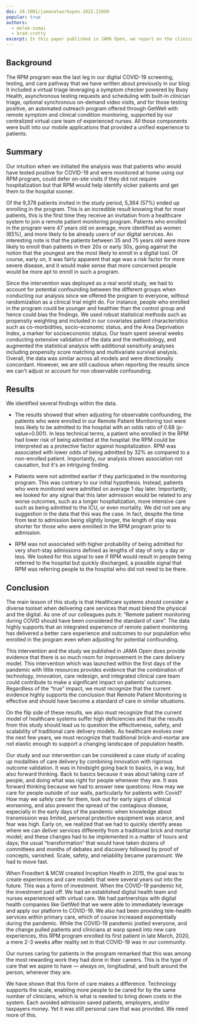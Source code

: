 ```yaml
---
doi: 10.1001/jamanetworkopen.2022.21050
popular: true
authors:
  - melek-somai
  - brad-crotty
excerpt: In this paper published in JAMA Open, we report on the clinical outcomes of implementing a scalable Remote Patient Monitoring (RPM) platform for COVID-19 patients at Froedtert & Medical College of Wisconsin. In nutshell, we found that RPM was effective and associated with fewer hospitalizations, helping patients stay safely at home and helping manage hospital bed capacity.
---
```


## Background

The RPM program was the last leg in our digital COVID-19 screening, testing, and care pathway that we have written about previously in our blog: It included a virtual triage leveraging a symptom checker powered by Buoy Health, asynchronous testing requests and scheduling with built-in clinician triage, optional synchronous on-demand video visits, and for those testing positive, an automated outreach program offered through GetWell with remote symptom and clinical condition monitoring, supported by our centralized virtual care team of experienced nurses. All those components were built into our mobile applications that provided a unified experience to patients.

## Summary

Our intuition when we initiated the analysis was that patients who would have tested positive for COVID-19 and were monitored at home using our RPM program, could defer on-site visits if they did not require hospitalization but that RPM would help identify sicker patients and get them to the hospital sooner.

Of the 9,378 patients invited in the study period, 5,364 (57%) ended up enrolling in the program. This is an incredible result knowing that for most patients, this is the first time they receive an invitation from a healthcare system to join a remote patient monitoring program. Patients who enrolled in the program were 47 years old on average, more identified as women (65%), and more likely to be already users of our digital services. An interesting note is that the patients between 35 and 75 years old were more likely to enroll than patients in their 20s or early 30s, going against the notion that the youngest are the most likely to enroll in a digital tool. Of course, early on, it was fairly apparent that age was a risk factor for more severe disease, and it would make sense that more concerned people would be more apt to enroll in such a program.

Since the intervention was deployed as a real world study, we had to account for potential confounding between the different groups when conducting our analysis since we offered the program to everyone, without randomization as a clinical trial might do. For instance, people who enrolled in the program could be younger and healthier than the control group and hence could bias the findings. We used robust statistical methods such as propensity weighting and included in our covariates patient characteristics such as co-morbidities, socio-economic status, and the Area Deprivation Index, a marker for socioeconomic status. Our team spent several weeks conducting extensive validation of the data and the methodology, and augmented the statistical analysis with additional sensitivity analyses including propensity score matching and multivariate survival analysis. Overall, the data was similar across all models and were directionally concordant. However, we are still cautious when reporting the results since we can't adjust or account for non observable confounding.

## Results

We identified several findings within the data.

- The results showed that when adjusting for observable confounding, the patients who were enrolled in our Remote Patient Monitoring tool were less likely to be admitted to the hospital with an odds ratio of 0.68 (p-value=0.001). In less technical terms, a patient who enrolled in the RPM had lower risk of being admitted at the hospital: the RPM could be interpreted as a protective factor against hospitalization. RPM was associated with lower odds of being admitted by 32% as compared to a non-enrolled patient. Importantly, our analysis shows association not causation, but it's an intriguing finding.

- Patients were not admitted earlier if they participated in the monitoring program. This was contrary to our initial hypothesis. Instead, patients who were monitored were admitted on average 1 day later. Importantly, we looked for any signal that this later admission would be related to any worse outcomes, such as a longer hospitalization, more intensive care such as being admitted to the ICU, or even mortality. We did not see any suggestion in the data that this was the case. In fact, despite the time from test to admission being slightly longer, the length of stay was shorter for those who were enrolled in the RPM program prior to admission.

- RPM was not associated with higher probability of being admitted for very short-stay admissions defined as lengths of stay of only a day or less. We looked for this signal to see if RPM would result in people being referred to the hospital but quickly discharged, a possible signal that RPM was referring people to the hospital who did not need to be there.

## Conclusion

The main lesson of this study is that Healthcare systems should consider a diverse toolset when delivering care services that must blend the physical and the digital. As one of our colleagues puts it: “Remote patient monitoring during COVID should have been considered the standard of care”. The data highly supports that an integrated experience of remote patient monitoring has delivered a better care experience and outcomes to our population who enrolled in the program even when adjusting for potential confounding.

This intervention and the study we published in JAMA Open does provide evidence that there is so much room for improvement in the care delivery model. This intervention which was launched within the first days of the pandemic with little resources provides evidence that the combination of technology, innovation, care redesign, and integrated clinical care team could contribute to make a significant impact on patients’ outcomes. Regardless of the “true” impact, we must recognize that the current evidence highly supports the conclusion that Remote Patient Monitoring is effective and should have become a standard of care in similar situations.

On the flip side of these results, we also must recognize that the current model of healthcare systems suffer high deficiencies and that the results from this study should lead us to question the effectiveness, safety, and scalability of traditional care delivery models. As healthcare evolves over the next few years, we must recognize that traditional brick-and-mortar are not elastic enough to support a changing landscape of population health.

Our study and our intervention can be considered a case study of scaling up modalities of care delivery by combining innovation with rigorous outcome validation. It was in hindsight going back to basics, in a way, but also forward thinking. Back to basics because it was about taking care of people, and doing what was right for people whenever they are. It was forward thinking because we had to answer new questions: How may we care for people outside of our walls, particularly for patients with Covid? How may we safely care for them, look out for early signs of clinical worsening, and also prevent the spread of the contagious disease, especially in the early days of the pandemic when knowledge about transmission was limited, personal protective equipment was scarce, and fear was high. Early on, we realized that we had to quickly identify areas where we can deliver services differently from a traditional brick and mortar model; and these changes had to be implemented in a matter of hours and days; the usual “transformation” that would have taken dozens of committees and months of debates and discovery followed by proof of concepts, vanished. Scale, safety, and reliability became paramount. We had to move fast.

When Froedtert & MCW created Inception Health in 2015, the goal was to create experiences and care models that were several years out into the future. This was a form of investment. When the COVID-19 pandemic hit, the investment paid off. We had an established digital health team and nurses experienced with virtual care. We had partnerships with digital health companies like GetWell that we were able to immediately leverage and apply our platform to COVID-19. We also had been providing tele-health services within primary care, which of course increased exponentially during the pandemic. While the COVID-19 pandemic jostled everyone, and the change pulled patients and clinicians at warp speed into new care experiences, this RPM program enrolled its first patient in late March, 2020, a mere 2-3 weeks after reality set in that COVID-19 was in our community.

Our nurses caring for patients in the program remarked that this was among the most rewarding work they had done in their careers. This is the type of care that we aspire to have — always on, longitudinal, and built around the person, wherever they are.

We have shown that this form of care makes a difference. Technology supports the scale, enabling more people to be cared for by the same number of clinicians, which is what is needed to bring down costs in the system. Each avoided admission saved patients, employers, and/or taxpayers money. Yet it was still personal care that was provided. We need more of this.
